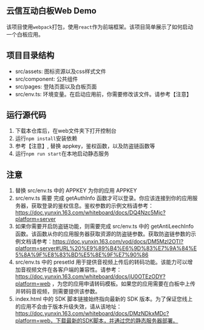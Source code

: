 ## 云信互动白板Web Demo

该项目使用`webpack`打包，使用`react`作为前端框架。该项目简单展示了如何启动一个白板应用。

## 项目目录结构
- src/assets: 图标资源以及css样式文件
- src/component: 公共组件
- src/pages: 登陆页面以及白板页面
- src/env.ts: 环境变量。在启动应用前，你需要修改该文件。请参考【注意】

## 运行源代码
1. 下载本仓库后，在web文件夹下打开控制台
2. 运行`npm install`安装依赖
3. 参考【注意】, 替换 appkey，鉴权函数，以及防盗链函数等
4. 运行`npm run start`在本地启动静态服务

## 注意
1. 替换 src/env.ts 中的 APPKEY 为你的应用 APPKEY
2. src/env.ts 需要 完成 getAuthInfo 函数才可以登录。你应该连接到你的应用服务器，获取登录的鉴权信息。鉴权参数的示例文档请参考：https://doc.yunxin.163.com/whiteboard/docs/DQ4Nzc5Mjc?platform=server
3. 如果你需要开启防盗链功能，则需要完成 src/env.ts 中的 getAntiLeechInfo 函数。该函数从你的应用服务器获取资源的防盗链参数。获取防盗链参数的示例文档请参考：https://doc.yunxin.163.com/vod/docs/DM5MzI2OTI?platform=server#URL%20%E9%89%B4%E6%9D%83%E7%9A%84%E5%8A%9F%E8%83%BD%E5%8E%9F%E7%90%86
4. src/env.ts 中的 presetId 用于提供音视频上传后的转码功能。该能力可以增加音视频文件在各客户端的兼容性。请参考：https://doc.yunxin.163.com/whiteboard/docs/jU0OTEzODY?platform=web ，为您的应用申请转码模板。如果您的应用需要在白板中上传并转码音视频，则需要提供该参数。
5. index.html 中的 SDK 脚本链接始终指向最新的 SDK 版本。为了保证您线上的应用不会由于版本升级失效，请从该地址：https://doc.yunxin.163.com/whiteboard/docs/DMzNDkxMDc?platform=web，下载最新的SDK脚本，并通过您的静态服务器部署。
